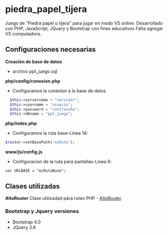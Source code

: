 # piedra_papel_tijera
Juego de "Piedra papel o tijera" para jugar en modo VS online. 
Desarrollado con PHP, JavaScript, JQuery y Bootstrap con fines educativos
Falta agregar VS computadora.

## Configuraciones necesarias

**Creación de base de datos**
- archivo ppt_juego.sql

**php/config/conexion.php**
 - Configuramos la conexion a la base de datos
  ```php
    $this->servername = "servidor";
    $this->username = "usuario";
    $this->password = "contraseña";
    $this->dbname = "ppt_juego";
  ```
  
**php/index.php**
- Configuramos la ruta base-Linea 14:
```php
$router->setBasePath('miRuta');
```

**www/js/config.js**
- Configuracion de la ruta para pantallas-Linea 6:
```JavaScipt
var URLBASE = "miRutaBase";
```


## Clases utilizadas
**AltoRouter**
Clase utilizadad pára ruteo PHP - [AltoRouter](https://altorouter.com/).
  
### Bootstrap y Jquery versiones
- Bootstrap 4.0
- JQuery 3.6
  
